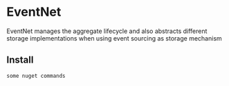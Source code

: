 # EventNet

EventNet manages the aggregate lifecycle and also abstracts different storage implementations when using event sourcing as storage mechanism 

## Install

``` PowerShell
some nuget commands
```
